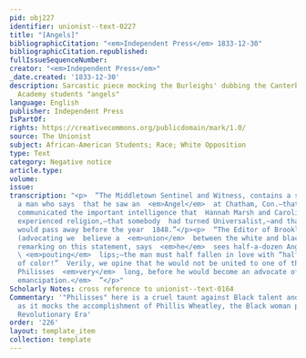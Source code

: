 ```yaml
---
pid: obj227
identifier: unionist--text-0227
title: "[Angels]"
bibliographicCitation: "<em>Independent Press</em> 1833-12-30"
bibliographicCitation.republished: 
fullIssueSequenceNumber: 
creator: "<em>Independent Press</em>"
_date.created: '1833-12-30'
description: Sarcastic piece mocking the Burleighs' dubbing the Canterbury Female
  Academy students "angels"
language: English
publisher: Independent Press
IsPartOf: 
rights: https://creativecommons.org/publicdomain/mark/1.0/
source: The Unionist
subject: African-American Students; Race; White Opposition
type: Text
category: Negative notice
article.type: 
volume: 
issue: 
transcription: "<p>  “The Middletown Sentinel and Witness, contains a statement from
  a man who says  that he saw an  <em>Angel</em>  at Chatham, Con.—that the Angel
  communicated the important intelligence that  Hannah Marsh and Caroline Blood had
  experienced religion,—that somebody  had turned Universalist,—and that the world
  would pass away before the year  1848.”</p><p>  “The Editor of Brooklyn Unionist,
  (advocating we  believe a  <em>union</em>  between the white and black races) in
  remarking on this statement, says  <em>he</em>  sees half-a-dozen Angels a day with
  \ <em>pouting</em>  lips;—the man must half fallen in love with “half a dozen” misses
  of color!”  Verily, we opine that he would not be united to one of the charming
  Philisses  <em>very</em>  long, before he would become an advocate of  <em>immediate
  emancipation.</em>  ”</p>"
Scholarly Notes: cross reference to unionist--text-0164
Commentary: '"Philisses" here is a cruel taunt against Black talent and intelligence,
  as it mocks the accomplishment of Phillis Wheatley, the Black woman poet of the
  Revolutionary Era'
order: '226'
layout: template_item
collection: template
---
```

